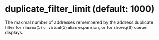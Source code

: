 # duplicate_filter_limit (default: 1000)
 The maximal number of addresses remembered by the address
duplicate filter for aliases(5) or virtual(5) alias expansion, or
for showq(8) queue displays. 


